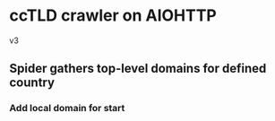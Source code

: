 # ccTLD crawler on AIOHTTP
v3 
## Spider gathers top-level domains for defined country
### Add local domain for start
